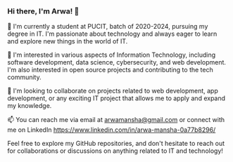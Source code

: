 
### Hi there, I'm Arwa! 👋

🌱 I'm currently a student at PUCIT, batch of 2020-2024, pursuing my degree in IT. I'm passionate about technology and always eager to learn and explore new things in the world of IT.

👀 I'm interested in various aspects of Information Technology, including software development, data science, cybersecurity, and web development. I'm also interested in open source projects and contributing to the tech community.

💞️ I'm looking to collaborate on projects related to web development, app development, or any exciting IT project that allows me to apply and expand my knowledge.

📫 You can reach me via email at arwamansha@gmail.com or connect with me on LinkedIn https://www.linkedin.com/in/arwa-mansha-0a77b8296/

Feel free to explore my GitHub repositories, and don't hesitate to reach out for collaborations or discussions on anything related to IT and technology!

